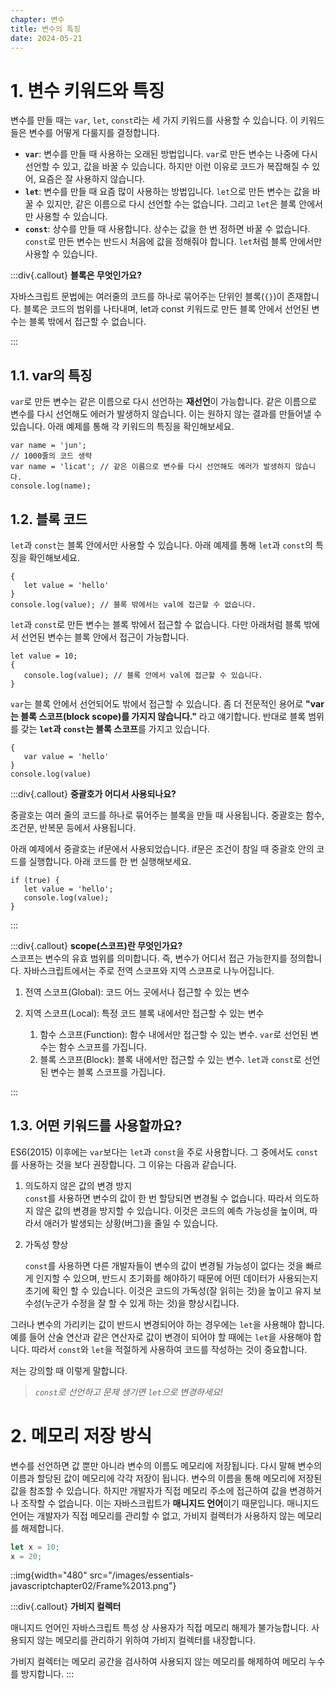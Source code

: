 ```yaml
---
chapter: 변수
title: 변수의 특징
date: 2024-05-21
---
```


# 1. 변수 키워드와 특징

변수를 만들 때는 `var`, `let`, `const`라는 세 가지 키워드를 사용할 수 있습니다. 이 키워드들은 변수를 어떻게 다룰지를 결정합니다.

- **`var`**: 변수를 만들 때 사용하는 오래된 방법입니다. `var`로 만든 변수는 나중에 다시 선언할 수 있고, 값을 바꿀 수 있습니다. 하지만 이런 이유로 코드가 복잡해질 수 있어, 요즘은 잘 사용하지 않습니다.
- **`let`**: 변수를 만들 때 요즘 많이 사용하는 방법입니다. `let`으로 만든 변수는 값을 바꿀 수 있지만, 같은 이름으로 다시 선언할 수는 없습니다. 그리고 `let`은 블록 안에서만 사용할 수 있습니다.
- **`const`**: 상수를 만들 때 사용합니다. 상수는 값을 한 번 정하면 바꿀 수 없습니다. `const`로 만든 변수는 반드시 처음에 값을 정해줘야 합니다. `let`처럼 블록 안에서만 사용할 수 있습니다.

:::div{.callout}
**블록은 무엇인가요?**

자바스크립트 문법에는 여러줄의 코드를 하나로 묶어주는 단위인 블록(`{}`)이 존재합니다. 블록은 코드의 범위를 나타내며, let과 const 키워드로 만든 블록 안에서 선언된 변수는 블록 밖에서 접근할 수 없습니다.

:::

## 1.1. var의 특징

`var`로 만든 변수는 같은 이름으로 다시 선언하는 **재선언**이 가능합니다. 같은 이름으로 변수를 다시 선언해도 에러가 발생하지 않습니다. 이는 원하지 않는 결과를 만들어낼 수 있습니다.
아래 예제를 통해 각 키워드의 특징을 확인해보세요.

```javascript-exec
var name = 'jun';
// 1000줄의 코드 생략
var name = 'licat'; // 같은 이름으로 변수를 다시 선언해도 에러가 발생하지 않습니다.
console.log(name);
```

## 1.2. 블록 코드

`let`과 `const`는 블록 안에서만 사용할 수 있습니다. 아래 예제를 통해 `let`과 `const`의 특징을 확인해보세요.

```javascript-exec
{
   let value = 'hello'
}
console.log(value); // 블록 밖에서는 val에 접근할 수 없습니다.
```

`let`과 `const`로 만든 변수는 블록 밖에서 접근할 수 없습니다. 다만 아래처럼 블록 밖에서 선언된 변수는 블록 안에서 접근이 가능합니다.

```javascript-exec
let value = 10;
{
   console.log(value); // 블록 안에서 val에 접근할 수 있습니다.
}
```

`var`는 블록 안에서 선언되어도 밖에서 접근할 수 있습니다. 좀 더 전문적인 용어로 **"var는 블록 스코프(block scope)를 가지지 않습니다."** 라고 얘기합니다. 반대로 블록 범위를 갖는 **`let`과 `const`는 블록 스코프**를 가지고 있습니다.

```javascript-exec
{
   var value = 'hello'
}
console.log(value)
```

:::div{.callout}
**중괄호가 어디서 사용되나요?**

중괄호는 여러 줄의 코드를 하나로 묶어주는 블록을 만들 때 사용됩니다. 중괄호는 함수, 조건문, 반복문 등에서 사용됩니다.

아래 예제에서 중괄호는 if문에서 사용되었습니다. if문은 조건이 참일 때 중괄호 안의 코드를 실행합니다. 아래 코드를 한 번 실행해보세요.

```javascript-exec
if (true) {
   let value = 'hello';
   console.log(value);
}
```

:::

:::div{.callout}
**scope(스코프)란 무엇인가요?**  
스코프는 변수의 유효 범위를 의미합니다. 즉, 변수가 어디서 접근 가능한지를 정의합니다. 자바스크립트에서는 주로 전역 스코프와 지역 스코프로 나누어집니다.

1. 전역 스코프(Global): 코드 어느 곳에서나 접근할 수 있는 변수
2. 지역 스코프(Local): 특정 코드 블록 내에서만 접근할 수 있는 변수

   1. 함수 스코프(Function): 함수 내에서만 접근할 수 있는 변수. `var`로 선언된 변수는 함수 스코프를 가집니다.
   2. 블록 스코프(Block): 블록 내에서만 접근할 수 있는 변수. `let`과 `const`로 선언된 변수는 블록 스코프를 가집니다.

:::

## 1.3. 어떤 키워드를 사용할까요?

ES6(2015) 이후에는 `var`보다는 `let`과 `const`을 주로 사용합니다. 그 중에서도 `const`를 사용하는 것을 보다 권장합니다. 그 이유는 다음과 같습니다.

1. 의도하지 않은 값의 변경 방지  
   `const`를 사용하면 변수의 값이 한 번 할당되면 변경될 수 없습니다. 따라서 의도하지 않은 값의 변경을 방지할 수 있습니다. 이것은 코드의 예측 가능성을 높이며, 따라서 애러가 발생되는 상황(버그)을 줄일 수 있습니다.

2. 가독성 향상

   `const`를 사용하면 다른 개발자들이 변수의 값이 변경될 가능성이 없다는 것을 빠르게 인지할 수 있으며, 반드시 초기화를 해야하기 때문에 어떤 데이터가 사용되는지 초기에 확인 할 수 있습니다. 이것은 코드의 가독성(잘 읽히는 것)을 높이고 유지 보수성(누군가 수정을 잘 할 수 있게 하는 것)을 향상시킵니다.

그러나 변수의 가리키는 값이 반드시 변경되어야 하는 경우에는 `let`을 사용해야 합니다. 예를 들어 산술 연산과 같은 연산자로 값이 변경이 되어야 할 때에는 `let`을 사용해야 합니다. 따라서 `const`와 `let`을 적절하게 사용하여 코드를 작성하는 것이 중요합니다.

저는 강의할 때 이렇게 말합니다.

> _`const`로 선언하고 문제 생기면 `let`으로 변경하세요!_

# 2. 메모리 저장 방식

변수를 선언하면 값 뿐만 아니라 변수의 이름도 메모리에 저장됩니다. 다시 말해 변수의 이름과 할당된 값이 메모리에 각각 저장이 됩니다. 변수의 이름을 통해 메모리에 저장된 값을 참조할 수 있습니다.
하지만 개발자가 직접 메모리 주소에 접근하여 값을 변경하거나 조작할 수 없습니다. 이는 자바스크립트가 **매니지드 언어**이기 때문입니다. 매니지드 언어는 개발자가 직접 메모리를 관리할 수 없고, 가비지 컬렉터가 사용하지 않는 메모리를 해제합니다.

```jsx
let x = 10;
x = 20;
```

::img{width="480" src="/images/essentials-javascriptchapter02/Frame%2013.png"}

:::div{.callout}
**가비지 컬렉터**

매니지드 언어인 자바스크립트 특성 상 사용자가 직접 메모리 해제가 불가능합니다. 사용되지 않는 메모리를 관리하기 위하여 가비지 컬렉터를 내장합니다.

가비지 컬렉터는 메모리 공간을 검사하여 사용되지 않는 메모리를 해제하여 메모리 누수를 방지합니다.
:::
